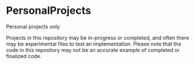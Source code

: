 # PersonalProjects
Personal projects only

Projects in this repository may be in-progress or completed, and often there may be experimental files to test an implementation. Please note that the code in this repository may not be an accurate example of completed or finalized code.
